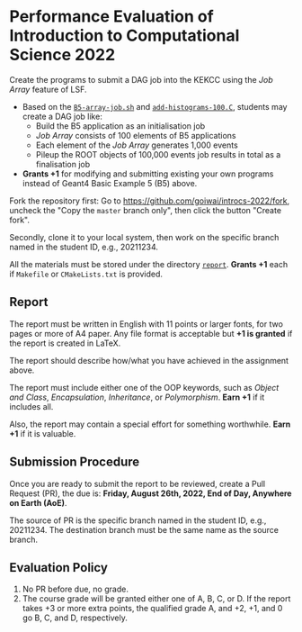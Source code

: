 # Performance Evaluation of Introduction to Computational Science 2022

Create the programs to submit a DAG job into the KEKCC using the _Job Array_ feature of LSF.

- Based on the [`B5-array-job.sh`](../job-and-task/lsf/geant4/B5-array-job.sh) and [`add-histograms-100.C`](../job-and-task/lsf/geant4/add-histograms-100.C), students may create a DAG job like:
  - Build the B5 application as an initialisation job
  - _Job Array_ consists of 100 elements of B5 applications
  - Each element of the _Job Array_ generates 1,000 events
  - Pileup the ROOT objects of 100,000 events job results in total as a finalisation job
- **Grants +1** for modifying and submitting existing your own programs instead of Geant4 Basic Example 5 (B5) above.

Fork the repository first: Go to <https://github.com/goiwai/introcs-2022/fork>, uncheck the "Copy the `master` branch only", then click the button "Create fork".

Secondly, clone it to your local system, then work on the specific branch named in the student ID, e.g., 20211234.

All the materials must be stored under the directory [`report`](../report/). **Grants +1** each if `Makefile` or `CMakeLists.txt` is provided.

## Report

The report must be written in English with 11 points or larger fonts, for two pages or more of A4 paper. Any file format is acceptable but **+1 is granted** if the report is created in LaTeX.

The report should describe how/what you have achieved in the assignment above.

The report must include either one of the OOP keywords, such as _Object and Class_, _Encapsulation_, _Inheritance_, or _Polymorphism_. **Earn +1** if it includes all.

Also, the report may contain a special effort for something worthwhile. **Earn +1** if it is valuable.

## Submission Procedure

Once you are ready to submit the report to be reviewed, create a Pull Request (PR), the due is: **Friday, August 26th, 2022, End of Day, Anywhere on Earth (AoE)**.

The source of PR is the specific branch named in the student ID, e.g., 20211234. The destination branch must be the same name as the source branch.

## Evaluation Policy

1. No PR before due, no grade.
2. The course grade will be granted either one of A, B, C, or D. If the report takes +3 or more extra points, the qualified grade A, and +2, +1, and 0 go B, C, and D, respectively.
